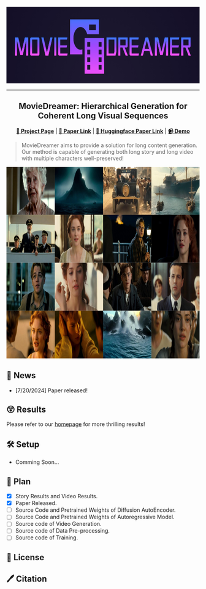 <p align="center">
  <img src="assets/logo.png" height=200>
</p>
<hr>
<div align="center">
  
## MovieDreamer: Hierarchical Generation for Coherent Long Visual Sequences

<p align="center">
  <a href="#6-citation"><b>📖 Project Page</b></a> |
  <a href="https://arxiv.org/abs/"><b>📄 Paper Link</b></a> |
  <a href="https://huggingface.co/papers/"><b>🤗 Huggingface Paper Link</b></a> |
  <a href="https://www.youtube.com/watch?v=aubRVOGrKLU"><b>📹 Demo</b></a>
</p>

</div>

> MovieDreamer aims to provide a solution for long content generation. Our method is capable of generating both long story and long video with multiple characters well-preserved!

<div align="center">
    <img src="assets/demo.png" height=500>
</div>

## 📣 News
- [7/20/2024] Paper released!

## 😲 Results
Please refer to our [homepage](https://aim-uofa.github.io/MovieDreamer/) for more thrilling results!


## 🛠️ Setup
- Comming Soon...


## 🚩 Plan
- [x] Story Results and Video Results.
- [x] Paper Released.
- [ ] Source Code and Pretrained Weights of Diffusion AutoEncoder.
- [ ] Source Code and Pretrained Weights of Autoregressive Model.
- [ ] Source code of Video Generation.
- [ ] Source code of Data Pre-processing.
- [ ] Source code of Training.
<!-- --- -->

## 📃 License

## 🖊️ Citation
```
```